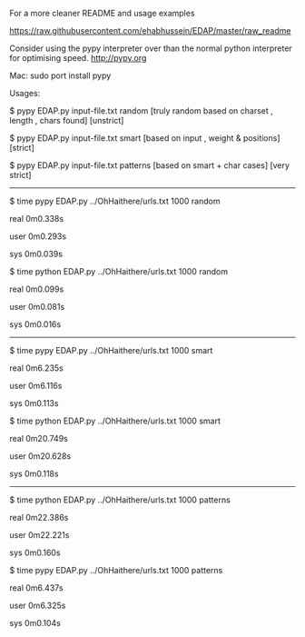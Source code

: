 For a more cleaner README and usage examples

https://raw.githubusercontent.com/ehabhussein/EDAP/master/raw_readme

Consider using the pypy interpreter over than the normal python interpreter for optimising speed.
http://pypy.org

Mac:
sudo port install pypy

 Usages:
 
$ pypy EDAP.py input-file.txt <number of generated hashes> random   [truly random based on charset , length , chars found] [unstrict]

$ pypy EDAP.py input-file.txt <number of generated hashes> smart    [based on input , weight & positions] [strict]

$ pypy EDAP.py input-file.txt <number of generated hashes> patterns [based on smart + char cases] [very strict]
        
        
        
------------------------------------------------------------------------

$ time pypy EDAP.py ../OhHaithere/urls.txt 1000 random

real    0m0.338s

user    0m0.293s

sys    0m0.039s


$ time python EDAP.py ../OhHaithere/urls.txt 1000 random

real    0m0.099s

user    0m0.081s

sys    0m0.016s

----------------------------------

$ time pypy EDAP.py ../OhHaithere/urls.txt 1000 smart

real    0m6.235s

user    0m6.116s

sys    0m0.113s


$ time python EDAP.py ../OhHaithere/urls.txt 1000 smart

real    0m20.749s

user    0m20.628s

sys    0m0.118s

------------------------------------

$ time python EDAP.py ../OhHaithere/urls.txt 1000 patterns

real    0m22.386s

user    0m22.221s

sys    0m0.160s


$ time pypy EDAP.py ../OhHaithere/urls.txt 1000 patterns

real    0m6.437s

user    0m6.325s

sys    0m0.104s
